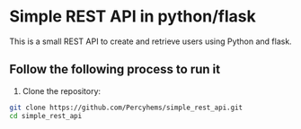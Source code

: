 # Simple REST API in python/flask

This is a small REST API to create and retrieve users using Python and flask.

## Follow the following process to run it

1. Clone the repository:
```bash
git clone https://github.com/Percyhems/simple_rest_api.git
cd simple_rest_api
